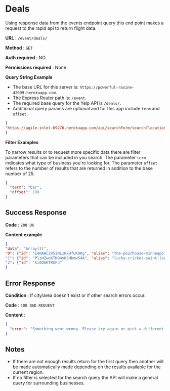 # Deals

Using response data from the events endpoint query this end point makes a request to the 
rapid api to return flight data.

**URL** : `/event/deals/`

**Method** : `GET`

**Auth required** : NO

**Permissions required** : None

**Query String Example**

* The base URL for this server is: `https://powerful-ravine-42099.herokuapp.com`.
* The Express Router path is: `/event`.
* The required base query for the Yelp API is `/deals/`.
* Additional query params are optional and for this app include `term` and `offset`.

```json
{
"https://agile-inlet-69276.herokuapp.com/api/searchForm/search?location=Minneapolis&term=&limit=50&offset=800"
}
```
**Filter Examples**

To narrow results or to request more specific data there are filter parameters that can be
included in you search. The parameter `term` indicates what type of business you're looking for.
The parameter `offset` refers to the number of results that are returned in addition to the base number of 25.

```json
{
  "term": "bar",
  "offset": 100
}
```

## Success Response

**Code** : `200 OK`

**Content example**

```json
{
"data": "Array(3)",
"0": {"id": "I4mAWCZV5iNL1Rk9fuK9Rg", "alias": "the-pourhouse-minneapolis", "name": "The Pourhouse", "image_url": "https://s3-media3.fl.yelpcdn.com/bphoto/UNEnrPTE7w3zREkQwMeR6Q/o.jpg", "is_closed": "false"}
"1": {"id": "PlzHZwoKTKQ4yKSHbmw54A", "alias": "lucky-cricket-saint-louis-park", "name": "Lucky Cricket", "image_url": "https://s3-media2.fl.yelpcdn.com/bphoto/NJIpa8-Cp_KKoJs-hEl_FA/o.jpg", "is_closed": "false"}
"2": {"id": "ki0OAKTRUPu"
}
```

## Error Response

**Condition** : If city/area doesn't exist or if other search errors occur.

**Code** : `400 BAD REQUEST`

**Content** :

```json
{
  "error": "Something went wrong. Please try again or pick a different region."
}
```

## Notes

* If there are not enough results return for the first query then another will be made automatically
  made depending on the results available for the current region.
* If no filter is selected for the search query the API will make a general query for surrounding businesses.
